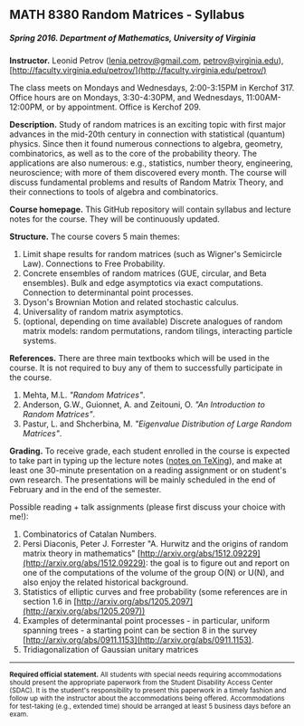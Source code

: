 ## MATH 8380 Random Matrices - Syllabus
##### Spring 2016. Department of Mathematics, University of Virginia

**Instructor.** Leonid Petrov (lenia.petrov@gmail.com, petrov@virginia.edu), [http://faculty.virginia.edu/petrov/](http://faculty.virginia.edu/petrov/)

The class meets on Mondays and Wednesdays, 2:00-3:15PM in Kerchof 317. Office hours are on Mondays, 3:30-4:30PM, and Wednesdays, 11:00AM-12:00PM, or by appointment. Office is Kerchof 209.

**Description.** Study of random matrices is an exciting topic with first major advances in the mid-20th century in connection with statistical (quantum) physics. Since then it found numerous connections to algebra, geometry, combinatorics, as well as to the core of the probability theory. The applications are also numerous: e.g., statistics, number theory, engineering, neuroscience; with more of them discovered every month. The course will discuss fundamental problems and results of Random Matrix Theory, and their connections to tools of algebra and combinatorics.

**Course homepage.** This GitHub repository will contain syllabus and lecture notes for the course. They will be continuously updated.

**Structure.** The course covers 5 main themes:

1. Limit shape results for random matrices (such as Wigner's Semicircle Law). Connections to Free Probability.
2. Concrete ensembles of random matrices (GUE, circular, and Beta ensembles). Bulk and edge asymptotics via exact computations. Connection to determinantal point processes.
3. Dyson's Brownian Motion and related stochastic calculus.
4. Universality of random matrix asymptotics.
5. (optional, depending on time available) Discrete analogues of random matrix models: random permutations, random tilings, interacting particle systems.

**References.** There are three main textbooks which will be used in the course. It is not required to buy any of them to successfully participate in the course.

1. Mehta, M.L. *"Random Matrices"*.
2. Anderson, G.W., Guionnet, A. and Zeitouni, O. *"An Introduction to Random Matrices"*.
3. Pastur, L. and Shcherbina, M. *"Eigenvalue Distribution of Large Random Matrices"*.

**Grading.** To receive grade, each student enrolled in the course is expected to take part in typing up the lecture notes ([notes on TeXing](https://github.com/lenis2000/RMT_Spring_2016/blob/master/TeXing.md)), and make at least one 30-minute presentation on a reading assignment or on student's own research. The presentations will be mainly scheduled in the end of February and in the end of the semester. 

Possible reading + talk assignments (please first discuss your choice with me!):

1. Combinatorics of Catalan Numbers.
2. Persi Diaconis, Peter J. Forrester "A. Hurwitz and the origins of random matrix theory in mathematics" [http://arxiv.org/abs/1512.09229](http://arxiv.org/abs/1512.09229): the goal is to figure out and report on one of the computations of the volume of the group O(N) or U(N), and also enjoy the related historical background.
3. Statistics of elliptic curves and free probability (some references are in section 1.6 in [http://arxiv.org/abs/1205.2097](http://arxiv.org/abs/1205.2097))
4. Examples of determinantal point processes - in particular, uniform spanning trees - a starting point can be section 8 in the survey [http://arxiv.org/abs/0911.1153](http://arxiv.org/abs/0911.1153). 
5. Tridiagonalization of Gaussian unitary matrices

-----

<sub>**Required official statement.** All students with special needs requiring accommodations should present the appropriate paperwork from the Student Disability Access Center (SDAC). It is the student's responsibility to present this paperwork in a timely fashion and follow up with the instructor about the accommodations being offered. Accommodations for test-taking (e.g., extended time) should be arranged at least 5 business days before an exam.</sub>

